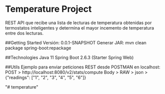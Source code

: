 # Temperature Project

REST API que recibe una lista de lecturas de temperatura obtenidas por termostatos inteligentes y determina el mayor incemento de temperatura entre dos lecturas.

##Getting Started
Versión: 0.0.1-SNAPSHOT
Generar JAR: mvn clean package spring-boot:repackage

##Technologies
Java 11
Spring Boot 2.6.3 (Starter Spring Web)

##Utils
Ejemplo para enviar peticiones REST desde POSTMAN en localhost: POST > http://localhost:8080/v2/stats/compute
Body > RAW > json > {"readings": ["1", "2", "3", "4", "5", "6"]}


"# temperature" 
